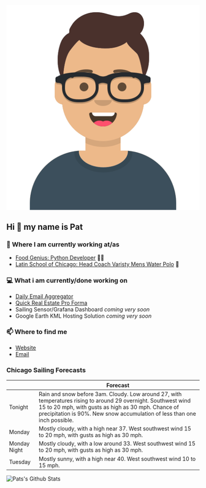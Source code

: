 [![Social banner for p-j-falconer](https://raw.githubusercontent.com/P-J-FALCONER/P-J-FALCONER/master/assets/avataaars.svg)](https://patfalconer.com/)
## Hi :wave: my name is Pat

### 💼 Where I am currently working at/as
- [Food Genius: Python Developer](https://getfoodgenius.com/) 🍔🐍
- [Latin School of Chicago: Head Coach Varisty Mens Water Polo](https://www.latinschool.org/) 🤽


### 💻 What i am currently/done working on
 - [Daily Email Aggregator](https://github.com/P-J-FALCONER/dott_daily_mail)
 - [Quick Real Estate Pro Forma](https://github.com/P-J-FALCONER/henry)
 - Sailing Sensor/Grafana Dashboard *coming very soon*
 - Google Earth KML Hosting Solution *coming very soon*

### 📫 Where to find me
 - [Website](https://patfalconer.com/)
 - [Email](mailto:patrick.j.falconer@gmail.com)


### Chicago Sailing Forecasts
|   | Forecast  |
|---|---|
| Tonight | Rain and snow before 3am. Cloudy. Low around 27, with temperatures rising to around 29 overnight. Southwest wind 15 to 20 mph, with gusts as high as 30 mph. Chance of precipitation is 90%. New snow accumulation of less than one inch possible. |
| Monday | Mostly cloudy, with a high near 37. West southwest wind 15 to 20 mph, with gusts as high as 30 mph. |
| Monday Night | Mostly cloudy, with a low around 33. West southwest wind 15 to 20 mph, with gusts as high as 30 mph. |
| Tuesday | Mostly sunny, with a high near 40. West southwest wind 10 to 15 mph. |

![Pats's Github Stats](https://github-readme-stats.vercel.app/api?username=p-j-falconer&show_icons=true&theme=radical)
